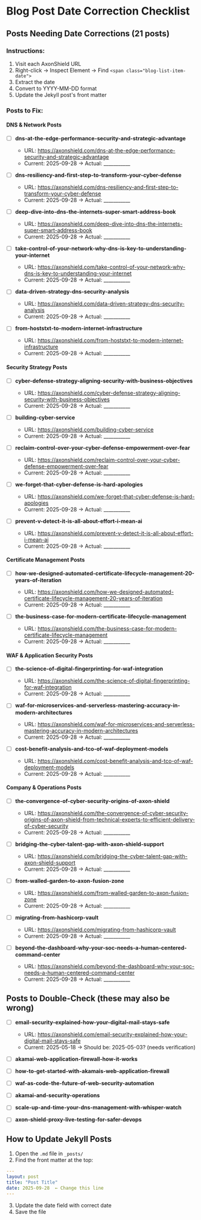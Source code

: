 # Blog Post Date Correction Checklist

## Posts Needing Date Corrections (21 posts)

### Instructions:
1. Visit each AxonShield URL
2. Right-click → Inspect Element → Find `<span class="blog-list-item-date">`
3. Extract the date
4. Convert to YYYY-MM-DD format
5. Update the Jekyll post's front matter

### Posts to Fix:

#### DNS & Network Posts
- [ ] **dns-at-the-edge-performance-security-and-strategic-advantage**
  - URL: https://axonshield.com/dns-at-the-edge-performance-security-and-strategic-advantage
  - Current: 2025-09-28 → Actual: ___________

- [ ] **dns-resiliency-and-first-step-to-transform-your-cyber-defense**
  - URL: https://axonshield.com/dns-resiliency-and-first-step-to-transform-your-cyber-defense
  - Current: 2025-09-28 → Actual: ___________

- [ ] **deep-dive-into-dns-the-internets-super-smart-address-book**
  - URL: https://axonshield.com/deep-dive-into-dns-the-internets-super-smart-address-book
  - Current: 2025-09-28 → Actual: ___________

- [ ] **take-control-of-your-network-why-dns-is-key-to-understanding-your-internet**
  - URL: https://axonshield.com/take-control-of-your-network-why-dns-is-key-to-understanding-your-internet
  - Current: 2025-09-28 → Actual: ___________

- [ ] **data-driven-strategy-dns-security-analysis**
  - URL: https://axonshield.com/data-driven-strategy-dns-security-analysis
  - Current: 2025-09-28 → Actual: ___________

- [ ] **from-hoststxt-to-modern-internet-infrastructure**
  - URL: https://axonshield.com/from-hoststxt-to-modern-internet-infrastructure
  - Current: 2025-09-28 → Actual: ___________

#### Security Strategy Posts
- [ ] **cyber-defense-strategy-aligning-security-with-business-objectives**
  - URL: https://axonshield.com/cyber-defense-strategy-aligning-security-with-business-objectives
  - Current: 2025-09-28 → Actual: ___________

- [ ] **building-cyber-service**
  - URL: https://axonshield.com/building-cyber-service
  - Current: 2025-09-28 → Actual: ___________

- [ ] **reclaim-control-over-your-cyber-defense-empowerment-over-fear**
  - URL: https://axonshield.com/reclaim-control-over-your-cyber-defense-empowerment-over-fear
  - Current: 2025-09-28 → Actual: ___________

- [ ] **we-forget-that-cyber-defense-is-hard-apologies**
  - URL: https://axonshield.com/we-forget-that-cyber-defense-is-hard-apologies
  - Current: 2025-09-28 → Actual: ___________

- [ ] **prevent-v-detect-it-is-all-about-effort-i-mean-ai**
  - URL: https://axonshield.com/prevent-v-detect-it-is-all-about-effort-i-mean-ai
  - Current: 2025-09-28 → Actual: ___________

#### Certificate Management Posts
- [ ] **how-we-designed-automated-certificate-lifecycle-management-20-years-of-iteration**
  - URL: https://axonshield.com/how-we-designed-automated-certificate-lifecycle-management-20-years-of-iteration
  - Current: 2025-09-28 → Actual: ___________

- [ ] **the-business-case-for-modern-certificate-lifecycle-management**
  - URL: https://axonshield.com/the-business-case-for-modern-certificate-lifecycle-management
  - Current: 2025-09-28 → Actual: ___________

#### WAF & Application Security Posts
- [ ] **the-science-of-digital-fingerprinting-for-waf-integration**
  - URL: https://axonshield.com/the-science-of-digital-fingerprinting-for-waf-integration
  - Current: 2025-09-28 → Actual: ___________

- [ ] **waf-for-microservices-and-serverless-mastering-accuracy-in-modern-architectures**
  - URL: https://axonshield.com/waf-for-microservices-and-serverless-mastering-accuracy-in-modern-architectures
  - Current: 2025-09-28 → Actual: ___________

- [ ] **cost-benefit-analysis-and-tco-of-waf-deployment-models**
  - URL: https://axonshield.com/cost-benefit-analysis-and-tco-of-waf-deployment-models
  - Current: 2025-09-28 → Actual: ___________

#### Company & Operations Posts
- [ ] **the-convergence-of-cyber-security-origins-of-axon-shield**
  - URL: https://axonshield.com/the-convergence-of-cyber-security-origins-of-axon-shield-from-technical-experts-to-efficient-delivery-of-cyber-security
  - Current: 2025-09-28 → Actual: ___________

- [ ] **bridging-the-cyber-talent-gap-with-axon-shield-support**
  - URL: https://axonshield.com/bridging-the-cyber-talent-gap-with-axon-shield-support
  - Current: 2025-09-28 → Actual: ___________

- [ ] **from-walled-garden-to-axon-fusion-zone**
  - URL: https://axonshield.com/from-walled-garden-to-axon-fusion-zone
  - Current: 2025-09-28 → Actual: ___________

- [ ] **migrating-from-hashicorp-vault**
  - URL: https://axonshield.com/migrating-from-hashicorp-vault
  - Current: 2025-09-28 → Actual: ___________

- [ ] **beyond-the-dashboard-why-your-soc-needs-a-human-centered-command-center**
  - URL: https://axonshield.com/beyond-the-dashboard-why-your-soc-needs-a-human-centered-command-center
  - Current: 2025-09-28 → Actual: ___________

## Posts to Double-Check (these may also be wrong)

- [ ] **email-security-explained-how-your-digital-mail-stays-safe**
  - URL: https://axonshield.com/email-security-explained-how-your-digital-mail-stays-safe
  - Current: 2025-05-18 → Should be: 2025-05-03? (needs verification)

- [ ] **akamai-web-application-firewall-how-it-works**
- [ ] **how-to-get-started-with-akamais-web-application-firewall**
- [ ] **waf-as-code-the-future-of-web-security-automation**
- [ ] **akamai-and-security-operations**
- [ ] **scale-up-and-time-your-dns-management-with-whisper-watch**
- [ ] **axon-shield-proxy-live-testing-for-safer-devops**

## How to Update Jekyll Posts

1. Open the `.md` file in `_posts/`
2. Find the front matter at the top:
```yaml
---
layout: post
title: "Post Title"
date: 2025-09-28  ← Change this line
---
```
3. Update the date field with correct date
4. Save the file
